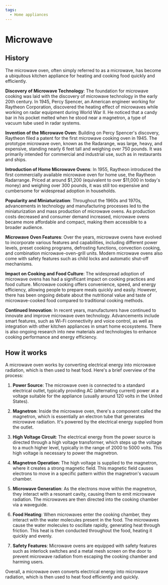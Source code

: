 ```yaml
---
tags:
  - Home appliances
---
```


<head>
    <meta name="google-adsense-account" content="ca-pub-9364684337389377">
    <meta charset="UTF-8">
    <meta name="viewport" content="width=device-width, initial-scale=1.0">
    <meta name="description" content="Welcome to ac-electricity! Here you will learn more about electricity, the different components used to make an electrical circuit as well as their features and use cases.">
    <meta name="keywords" content="alexis carbillet, carbillet, electricity, capacitors, conductors, diodes, electronic, energy source, hardware, home appliances, inductors, insulators, resistors, semi-conductors">
    <meta name="author" content="Alexis Carbillet ">
</head>

# Microwave

## History

The microwave oven, often simply referred to as a microwave, has become a ubiquitous kitchen appliance for heating and cooking food quickly and efficiently.

**Discovery of Microwave Technology**: The foundation for microwave cooking was laid with the discovery of microwave technology in the early 20th century. In 1945, Percy Spencer, an American engineer working for Raytheon Corporation, discovered the heating effect of microwaves while working on radar equipment during World War II. He noticed that a candy bar in his pocket melted when he stood near a magnetron, a type of vacuum tube used in radar systems.

**Invention of the Microwave Oven**: Building on Percy Spencer's discovery, Raytheon filed a patent for the first microwave cooking oven in 1945. The prototype microwave oven, known as the Radarange, was large, heavy, and expensive, standing nearly 6 feet tall and weighing over 750 pounds. It was primarily intended for commercial and industrial use, such as in restaurants and ships.

**Introduction of Home Microwave Ovens**: In 1955, Raytheon introduced the first commercially available microwave oven for home use, the Raytheon Radarrange. Priced at around $1,200 (equivalent to over $11,000 in today's money) and weighing over 300 pounds, it was still too expensive and cumbersome for widespread adoption in households.

**Popularity and Miniaturization**: Throughout the 1960s and 1970s, advancements in technology and manufacturing processes led to the miniaturization and mass production of microwave ovens. As production costs decreased and consumer demand increased, microwave ovens became more affordable and compact, making them accessible to a broader audience.

**Microwave Oven Features**: Over the years, microwave ovens have evolved to incorporate various features and capabilities, including different power levels, preset cooking programs, defrosting functions, convection cooking, and combination microwave-oven-grill units. Modern microwave ovens also come with safety features such as child locks and automatic shut-off mechanisms.

**Impact on Cooking and Food Culture**: The widespread adoption of microwave ovens has had a significant impact on cooking practices and food culture. Microwave cooking offers convenience, speed, and energy efficiency, allowing people to prepare meals quickly and easily. However, there has been ongoing debate about the nutritional value and taste of microwave-cooked food compared to traditional cooking methods.

**Continued Innovation**: In recent years, manufacturers have continued to innovate and improve microwave oven technology. Advancements include smart features, such as Wi-Fi connectivity and voice control, as well as integration with other kitchen appliances in smart home ecosystems. There is also ongoing research into new materials and technologies to enhance cooking performance and energy efficiency.

## How it works

A microwave oven works by converting electrical energy into microwave radiation, which is then used to heat food. Here's a brief overview of the process:

1. **Power Source**: The microwave oven is connected to a standard electrical outlet, typically providing AC (alternating current) power at a voltage suitable for the appliance (usually around 120 volts in the United States).

2. **Magnetron**: Inside the microwave oven, there's a component called the magnetron, which is essentially an electron tube that generates microwave radiation. It's powered by the electrical energy supplied from the outlet.

3. **High Voltage Circuit**: The electrical energy from the power source is directed through a high voltage transformer, which steps up the voltage to a much higher level, typically in the range of 2000 to 5000 volts. This high voltage is necessary to power the magnetron.

4. **Magnetron Operation**: The high voltage is supplied to the magnetron, where it creates a strong magnetic field. This magnetic field causes electrons to move in a specific pattern within the magnetron's vacuum chamber.

5. **Microwave Generation**: As the electrons move within the magnetron, they interact with a resonant cavity, causing them to emit microwave radiation. The microwaves are then directed into the cooking chamber via a waveguide.

6. **Food Heating**: When microwaves enter the cooking chamber, they interact with the water molecules present in the food. The microwaves cause the water molecules to oscillate rapidly, generating heat through friction. This heat is then conducted throughout the food, heating it quickly and evenly.

7. **Safety Features**: Microwave ovens are equipped with safety features such as interlock switches and a metal mesh screen on the door to prevent microwave radiation from escaping the cooking chamber and harming users.

Overall, a microwave oven converts electrical energy into microwave radiation, which is then used to heat food efficiently and quickly.